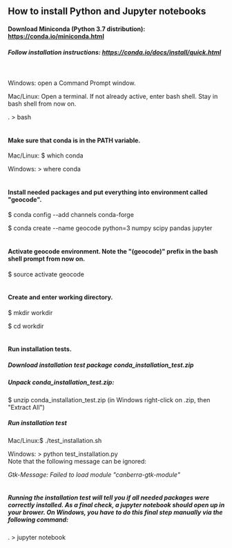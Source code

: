 ## How to install Python and Jupyter notebooks

#### Download Miniconda (Python 3.7 distribution):  https://conda.io/miniconda.html

##### Follow installation instructions:  https://conda.io/docs/install/quick.html
<br>

Windows: open a Command Prompt window.

Mac/Linux: Open a terminal. If not already active, enter bash shell. Stay in bash shell from now on.

. > bash
<br>
<br>
#### Make sure that conda is in the PATH variable.

Mac/Linux: $ which conda

Windows: > where conda
<br>
<br>
#### Install needed packages and put everything into environment called "geocode".
 
$ conda config --add channels conda-forge

$ conda create --name geocode python=3 numpy scipy pandas jupyter
<br>
<br>
#### Activate geocode environment. Note the "(geocode)" prefix in the bash shell prompt from now on.

$ source activate geocode
<br>
<br>
#### Create and enter working directory. 

$ mkdir workdir

$ cd workdir
<br>
<br>
#### Run installation tests.
##### Download installation test package conda_installation_test.zip


##### Unpack conda_installation_test.zip:  


$ unzip conda_installation_test.zip
(in Windows right-click on .zip, then "Extract All")


##### Run installation test  

Mac/Linux:$ ./test_installation.sh

Windows: > python test_installation.py
<br>
Note that the following message can be ignored: 

_Gtk-Message: Failed to load module "canberra-gtk-module"_
<br>
<br>
##### Running the installation test will tell you if all needed packages were correctly installed. As a final check, a jupyter notebook should open up in your brower. On Windows, you have to do this final step manually via the following command:

. > jupyter notebook
